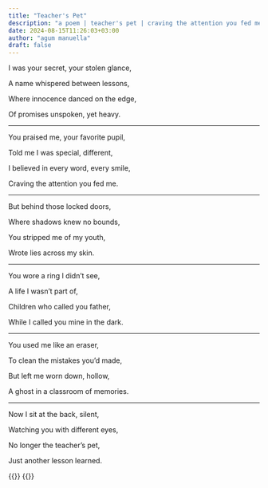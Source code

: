 ```yaml
---
title: "Teacher's Pet"
description: "a poem | teacher's pet | craving the attention you fed me | a ghost in a classroom of memories"
date: 2024-08-15T11:26:03+03:00
author: "agum manuella"
draft: false
---
```


I was your secret, your stolen glance,  

A name whispered between lessons,  

Where innocence danced on the edge,  

Of promises unspoken, yet heavy.

___

You praised me, your favorite pupil,  

Told me I was special, different,  

I believed in every word, every smile,  

Craving the attention you fed me.

___

But behind those locked doors,  

Where shadows knew no bounds,  

You stripped me of my youth,  

Wrote lies across my skin.

___

You wore a ring I didn’t see,  

A life I wasn’t part of,  

Children who called you father,  

While I called you mine in the dark.

___

You used me like an eraser,  
 
To clean the mistakes you’d made,  

But left me worn down, hollow,  

A ghost in a classroom of memories.

___

Now I sit at the back, silent,  

Watching you with different eyes,  

No longer the teacher’s pet,  

Just another lesson learned.

{{<comments>}}
{{<mini-toc>}}

